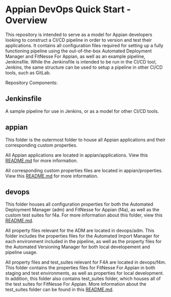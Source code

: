 # Appian DevOps Quick Start - Overview

This repository is intended to serve as a model for Appian developers looking to construct a CI/CD pipeline in order to version and test their applications. It contains all configuration files required for setting up a fully functioning pipeline using the out-of-the-box Automated Deployment Manager and FitNesse For Appian, as well as an example pipeline, Jenkinsfile. While the Jenkinsfile is intended to be run in the CI/CD tool, Jenkins, the same structure can be used to setup a pipeline in other CI/CD tools, such as GitLab.

Repository Components:

## Jenkinsfile

A sample pipeline for use in Jenkins, or as a model for other CI/CD tools.

## appian

This folder is the outermost folder to house all Appian applications and their corresponding custom properties. 

All Appian applications are located in appian/applications. View this [README.md](appian/applications/README.md) for more information.

All corresponding custom properties files are located in appian/properties. View this [README.md](appian/properties/README.md) for more information. 

## devops

This folder houses all configuration properties for both the Automated Deployment Manager (adm) and FitNesse for Appian (f4a), as well as the custom test suites for f4a. For more information about this folder, view this [README.md](devops/README.md). 

All property files relevant for the ADM are located in devops/adm. This folder includes the properties files for the Automated Import Manager for each environment included in the pipeline, as well as the property files for the Automated Versioning Manager for both local developement and pipeline usage.

All property files and test_suites relevant for F4A are located in devops/f4m. This folder contains the properties files for FitNesse For Appian in both staging and test environments, as well as properties for local development. In addition, this folder also contains test_suites folder, which houses all of the test suites for FitNesse For Appian. More information about the test_suites folder can be found in this [README.md](devops/f4a/test_suites/README.md). 
